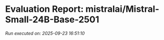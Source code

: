 # Evaluation Report: mistralai/Mistral-Small-24B-Base-2501

*Run executed on: 2025-09-23 16:51:10*

